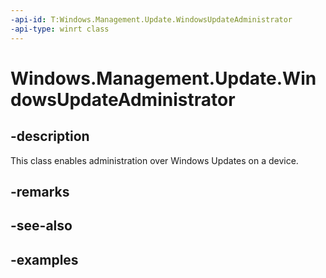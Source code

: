```yaml
---
-api-id: T:Windows.Management.Update.WindowsUpdateAdministrator
-api-type: winrt class
---
```


# Windows.Management.Update.WindowsUpdateAdministrator

<!--
public sealed class WindowsUpdateAdministrator
-->


## -description
This class enables administration over Windows Updates on a device.

## -remarks

## -see-also

## -examples


